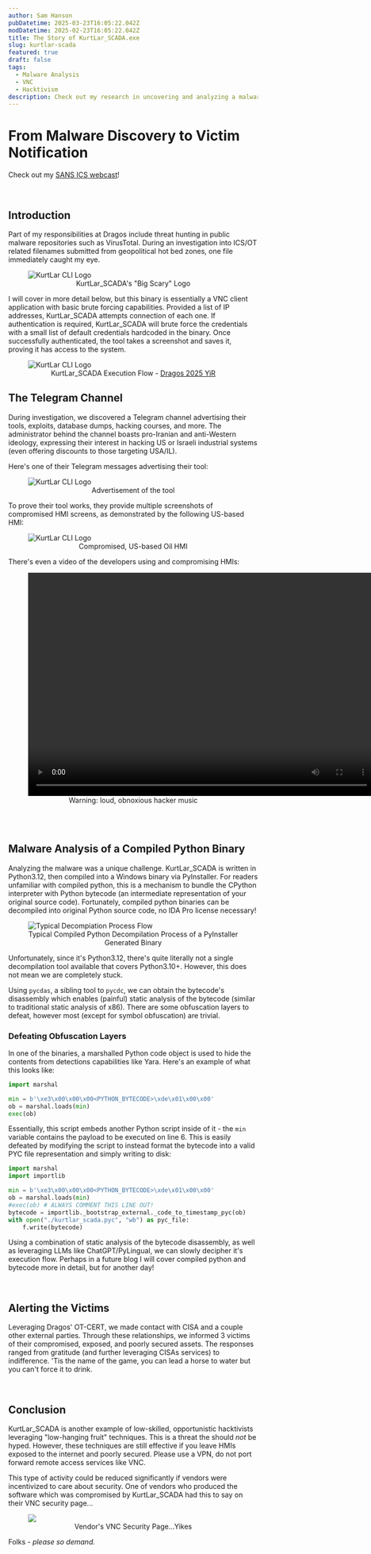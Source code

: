 ```yaml
---
author: Sam Hanson
pubDatetime: 2025-03-23T16:05:22.042Z
modDatetime: 2025-02-23T16:05:22.042Z
title: The Story of KurtLar_SCADA.exe
slug: kurtlar-scada
featured: true
draft: false
tags:
  - Malware Analysis
  - VNC
  - Hacktivism
description: Check out my research in uncovering and analyzing a malware named KurtLar_SCADA.exe, a VNC remote access capability targeting Internet-exposed and poorly secured industrial HMIs. This research was covered in a webinar hosted by SANS ICS. Big thanks to them for having me!
---
```


# From Malware Discovery to Victim Notification

Check out my [SANS ICS webcast](https://www.sans.org/webcasts/story-kurtlar-scada-malware-discovery-victim-disclosure/)!

<br>

## Introduction

Part of my responsibilities at Dragos include threat hunting in public malware repositories such as VirusTotal. During an investigation into ICS/OT related filenames submitted from geopolitical hot bed zones, one file immediately caught my eye.

<div>
  <figure>
  <img src="/assets/kurtlar_logo.png" class="sm:w-1/2 mx-auto" alt="KurtLar CLI Logo">
  <center><figcaption>KurtLar_SCADA's "Big Scary" Logo</figcaption></center>
  </figure>
</div>

I will cover in more detail below, but this binary is essentially a VNC client application with basic brute forcing capabilities. Provided a list of IP addresses, KurtLar_SCADA attempts connection of each one. If authentication is required, KurtLar_SCADA will brute force the credentials with a small list of default credentials hardcoded in the binary. Once successfully authenticated, the tool takes a screenshot and saves it, proving it has access to the system.

<div>
  <figure>
  <img src="/assets/KurtLar_SCADA_Execution_Flow.png" class="sm:w-3/4 mx-auto" alt="KurtLar CLI Logo">
  <center><figcaption>KurtLar_SCADA Execution Flow - <a href="https://hub.dragos.com/hubfs/312-Year-in-Review/2025/Dragos-2025-OT-Cybersecurity-Report-A-Year-in-Review.pdf?hsLang=en">Dragos 2025 YiR</a></figcaption></center>
  </figure>
</div>

## The Telegram Channel

During investigation, we discovered a Telegram channel advertising their tools, exploits, database dumps, hacking courses, and more. The administrator behind the channel boasts pro-Iranian and anti-Western ideology, expressing their interest in hacking US or Israeli industrial systems (even offering discounts to those targeting USA/IL).

Here's one of their Telegram messages advertising their tool:

<div>
  <figure>
  <img src="/assets/kurtlar_ad.png" class="sm:w-1/2 mx-auto"  alt="KurtLar CLI Logo">
  <center><figcaption>Advertisement of the tool</figcaption></center>
  </figure>

To prove their tool works, they provide multiple screenshots of compromised HMI screens, as demonstrated by the following US-based HMI:

  <figure>
  <img src="/assets/us_oil_hmi.png" class="sm:w-1/2 mx-auto" alt="KurtLar CLI Logo">
  <center><figcaption>Compromised, US-based Oil HMI</figcaption></center>
  </figure>

There's even a video of the developers using and compromising HMIs:

  <figure>
    <video width="700" height="450" controls> <source src="/assets/kurtlar_scada_demo.MP4" type="video/mp4" class="sm:w-1/2 mx-auto"/>
    </video>
    <center><figcaption>Warning: loud, obnoxious hacker music</figcaption></center>
  </figure>
</div>

<br><br>

## Malware Analysis of a Compiled Python Binary

Analyzing the malware was a unique challenge. KurtLar_SCADA is written in Python3.12, then compiled into a Windows binary via PyInstaller. For readers unfamiliar with compiled python, this is a mechanism to bundle the CPython interpreter with Python bytecode (an intermediate representation of your original source code). Fortunately, compiled python binaries can be decompiled into original Python source code, no IDA Pro license necessary!

<div>
  <figure>
  <img src="/assets/typical-decompilation-process.png" class="sm:w-1/2 mx-auto" alt="Typical Decompiation Process Flow">
  <center><figcaption>Typical Compiled Python Decompilation Process of a PyInstaller Generated Binary</figcaption></center>
  </figure>
</div>

Unfortunately, since it's Python3.12, there's quite literally not a single decompilation tool available that covers Python3.10+. However, this does not mean we are completely stuck.

Using `pycdas`, a sibling tool to `pycdc`, we can obtain the bytecode's disassembly which enables (painful) static analysis of the bytecode (similar to traditional static analysis of x86). There are some obfuscation layers to defeat, however most (except for symbol obfuscation) are trivial.

### Defeating Obfuscation Layers

In one of the binaries, a marshalled Python code object is used to hide the contents from detections capabilities like Yara. Here's an example of what this looks like:

```py
import marshal

min = b'\xe3\x00\x00\x00<PYTHON_BYTECODE>\xde\x01\x00\x00'
ob = marshal.loads(min)
exec(ob)
```

Essentially, this script embeds another Python script inside of it - the `min` variable contains the payload to be executed on line 6. This is easily defeated by modifying the script to instead format the bytecode into a valid PYC file representation and simply writing to disk:

```py
import marshal
import importlib

min = b'\xe3\x00\x00\x00<PYTHON_BYTECODE>\xde\x01\x00\x00'
ob = marshal.loads(min)
#exec(ob) # ALWAYS COMMENT THIS LINE OUT!
bytecode = importlib._bootstrap_external._code_to_timestamp_pyc(ob)
with open("./kurtlar_scada.pyc", "wb") as pyc_file:
    f.write(bytecode)
```

Using a combination of static analysis of the bytecode disassembly, as well as leveraging LLMs like ChatGPT/PyLingual, we can slowly decipher it's execution flow. Perhaps in a future blog I will cover compiled python and bytecode more in detail, but for another day!

<br>

## Alerting the Victims

Leveraging Dragos' OT-CERT, we made contact with CISA and a couple other external parties. Through these relationships, we informed 3 victims of their compromised, exposed, and poorly secured assets. The responses ranged from gratitude (and further leveraging CISAs services) to indifference. 'Tis the name of the game, you can lead a horse to water but you can't force it to drink.

<br>

## Conclusion

KurtLar_SCADA is another example of low-skilled, opportunistic hacktivists leveraging "low-hanging fruit" techniques. This is a threat the should <i>not</i> be hyped. However, these techniques are still effective if you leave HMIs exposed to the internet and poorly secured. Please use a VPN, do not port forward remote access services like VNC.

This type of activity could be reduced significantly if vendors were incentivized to care about security. One of vendors who produced the software which was compromised by KurtLar_SCADA had this to say on their VNC security page...

<div>
  <figure>
  <img src="/assets/vnc-security-lol.png" class="sm:w-1/1 mx-auto">
  <center><figcaption>Vendor's VNC Security Page...Yikes</figcaption></center>
  </figure>
</div>

Folks - <i>please so demand.</i>
